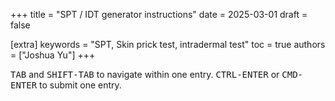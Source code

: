 +++
title = "SPT / IDT generator instructions"
date = 2025-03-01
draft = false

[extra]
keywords = "SPT, Skin prick test, intradermal test"
toc = true
authors = ["Joshua Yu"]
+++

<kbd>TAB</kbd>
and
<kbd>SHIFT-TAB</kbd>
to navigate within one entry.
<kbd>CTRL-ENTER</kbd>
or
<kbd>CMD-ENTER</kbd>
to submit one entry.
